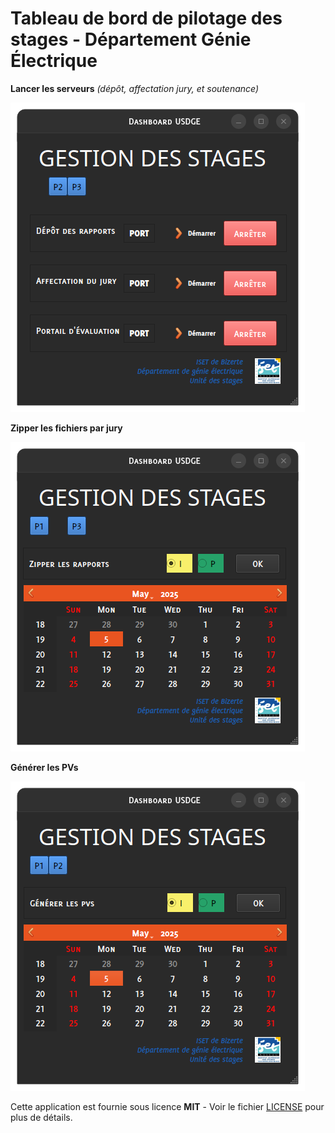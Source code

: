 # Tableau de bord de pilotage des stages - Département Génie Électrique #

**Lancer les serveurs** *(dépôt, affectation jury, et soutenance)*

![P1](Images/P1.png)

**Zipper les fichiers par jury**

![P2](Images/P2.png)

**Générer les PVs**

![P3](Images/P3.png)

Cette application est fournie sous licence **MIT** - Voir le fichier [LICENSE](LICENSE) pour plus de détails. 
